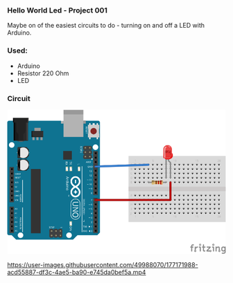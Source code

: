 ### Hello World Led - Project 001

Maybe on of the easiest circuits to do - turning on and off a LED with Arduino.

### Used:
* Arduino
* Resistor 220 Ohm
* LED

### Circuit

![Fritzing Circuit](./fritzing.svg)

https://user-images.githubusercontent.com/49988070/177171988-acd55887-df3c-4ae5-ba90-e745da0bef5a.mp4
